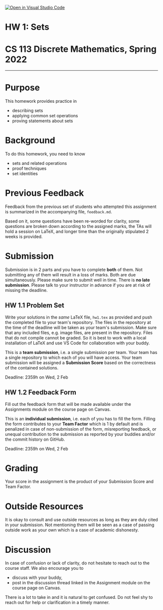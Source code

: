 [![Open in Visual Studio Code](https://classroom.github.com/assets/open-in-vscode-f059dc9a6f8d3a56e377f745f24479a46679e63a5d9fe6f495e02850cd0d8118.svg)](https://classroom.github.com/online_ide?assignment_repo_id=6723980&assignment_repo_type=AssignmentRepo)
# HW 1: Sets
# CS 113 Discrete Mathematics, Spring 2022

-------

# Purpose
This homework provides practice in

- describing sets
- applying common set operations
- proving statements about sets

# Background
To do this homework, you need to know

- sets and related operations
- proof techniques
- set identities

# Previous Feedback

Feedback from the previous set of students who attempted this assignment is summarized in the accompanying file, `feedback.md`.

Based on it, some questions have been re-worded for clarity, some questions are broken down according to the assigned marks, the TAs will hold a session on LaTeX, and longer time than the originally stipulated 2 weeks is provided.

# Submission
Submission is in 2 parts and you have to complete __both__ of them. Not submitting any of them will result in a loss of marks. Both are due simultaneously. Please make sure to submit well in time. There is __no late submission__. Please talk to your instructor in advance if you are at risk of missing the deadline.

## HW 1.1 Problem Set
Write your solutions in the _same_ LaTeX file, `hw1.tex` as provided and push the completed file to your team's repository. The files in the repository at the time of the deadline will be taken as your team's submission. Make sure that any included files, e.g. image files, are present in the repository. Files that do not compile cannot be graded. So it is best to work with a local installation of LaTeX and use VS Code for collaboration with your buddy.

This is a __team submission__, i.e. a single submission per team. Your team has a single repository to which each of you will have access. Your team submission will be assigned a __Submission Score__ based on the correctness of the contained solutions.

Deadline: 2359h on Wed, 2 Feb

## HW 1.2 Feedback Form
Fill out the feedback form that will be made available under the Assignments module on the course page on Canvas.

This is an __individual submission__, i.e. each of you has to fill the form. Filling the form contributes to your __Team Factor__ which is 1 by default and is penalized in case of non-submission of the form,  misreporting feedback, or unequal contribution to the submission as reported by your buddies and/or the commit history on GitHub.

Deadline: 2359h on Wed, 2 Feb

# Grading

Your score in the assignment is the product of your Submission Score and Team Factor.

# Outside Resources
It is okay to consult and use outside resources as long as they are duly cited in your submission. Not mentioning them will be seen as a case of passing outside work as your own which is a case of academic dishonesty.

# Discussion

In case of confusion or lack of clarity, do not hesitate to reach out to the course staff. We also encourage you to

- discuss with your buddy,
- post in the discussion thread linked in the Assignment module on the course page on Canvas.

There is a lot to take in and it is natural to get confused. Do not feel shy to reach out for help or clarification in a timely manner.
